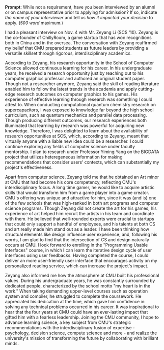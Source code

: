 **Prompt**: While not a requirement, have you been interviewed by an alumni or on campus representative prior to applying for admission? If so, indicate _the name of your interviewer_ and tell us _how it impacted your decision_ to apply. (_500 word_ maximum.)

I had a pleasant interview on Nov. 4 with Mr. Zeyang Li (SCS '10). Zeyang is the co-founder of ChillyRoom, a game startup that has won recognitions both in China and in the oversea. The conversation with Zeyang reaffirmed my belief that CMU prepared students as future leaders by providing a versatile skillset through rigorous, interdisciplinary academics.

According to Zeyang, his research opportunity in the School of Computer Science allowed continuous learning for his career. In his undergraduate years, he received a research opportunity just by reaching out to his computer graphics professor and authored an original student paper. Though not a researcher anymore, Zeyang said the skill of reading literature enabled him to follow the latest trends in the academia and apply cutting-edge research outcomes on computer graphics to his games. His experience of effective learning through research was something I could attest to. When conducting computational quantum chemistry research on supercapacitors, I was exposed to knowledge far beyond the high school curriculum, such as quantum mechanics and parallel data processing. Though producing different outcomes, our research experiences both illuminated that learning by research was powerful for acquiring new knowledge. Therefore, I was delighted to learn about the availability of research opportunities at SCS, which, according to Zeyang, meant that virtually anyone with a liable new idea could be a researcher. I could continue exploring any fields of computer science under faculty mentorship. I plan to research under Professor Yiming Yang on the BIGDATA project that utilizes heteregeneous information for making recommendations that consider users' contexts, which can substantially my project's effectiveness.

Apart from computer science, Zeyang told me that he obtained an Art minor at CMU that had become his core competency, reflecting CMU's interdisciplinary focus. A long time gamer, he would like to acquire artistic skills that would transform him from a game player into a game creator. CMU's offering was unique and attractive for him, since it was (and is) one of the few schools that was high-ranked in both art programs and computer science programs. Though Zeyang did not create the art for his games, his experience of art helped him recruit the artists in his team and coordinate with them. He believed that well-rounded experts were crucial to startups that could only support a handful of employees, and his talents at both CS and art really made him stand out as a leader. I have been thinking how structual elements like design influence user experience, and, following his words, I am glad to find that the intersection of CS and design naturally occurs at CMU. I look forward to enrolling in the "Programming Usable Interfaces" course, in which I can learn the iterative design cycle of user interfaces using user feedbacks. Having completed the course, I could deliver an more user-friendly user interface that encourages activity on my personalized reading service, which can increase the project's impact.

Zeyang also informed me how the atmosphere at CMU built his professional values. During his undergraduate years, he was constantly surrounded by dedicated people, characterized by the school motto "my heart is in the work." When taking demanding upper-level courses such as operation system and compiler, he struggled to complete the coursework. He appreciated his dedication at the time, which gave him confidence in solving any technical problems occurred in his career. It was inspirational to hear that the four years at CMU could have an ever-lasting impact that gifted him with a fearless leadership. Joining the CMU community, I hope to advance learning science, a key subject from CMU's strategic recommendations with the interdisciplinary fusion of expertise - psychology, decision science, compute science and more - and realize the university's mission of transforming the future by collaborating with brilliant minds.